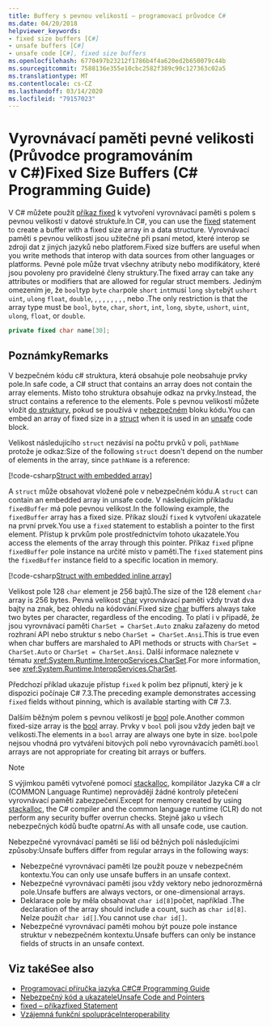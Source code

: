 ```yaml
---
title: Buffery s pevnou velikostí – programovací průvodce C#
ms.date: 04/20/2018
helpviewer_keywords:
- fixed size buffers [C#]
- unsafe buffers [C#]
- unsafe code [C#], fixed size buffers
ms.openlocfilehash: 6770497b23212f1786b4f4a620ed2b650079c44b
ms.sourcegitcommit: 7588136e355e10cbc2582f389c90c127363c02a5
ms.translationtype: MT
ms.contentlocale: cs-CZ
ms.lasthandoff: 03/14/2020
ms.locfileid: "79157023"
---
```

# <a name="fixed-size-buffers-c-programming-guide"></a><span data-ttu-id="10d66-102">Vyrovnávací paměti pevné velikosti (Průvodce programováním v C#)</span><span class="sxs-lookup"><span data-stu-id="10d66-102">Fixed Size Buffers (C# Programming Guide)</span></span>

<span data-ttu-id="10d66-103">V C# můžete použít [příkaz fixed](../../language-reference/keywords/fixed-statement.md) k vytvoření vyrovnávací paměti s polem s pevnou velikostí v datové struktuře.</span><span class="sxs-lookup"><span data-stu-id="10d66-103">In C#, you can use the [fixed](../../language-reference/keywords/fixed-statement.md) statement to create a buffer with a fixed size array in a data structure.</span></span> <span data-ttu-id="10d66-104">Vyrovnávací paměti s pevnou velikostí jsou užitečné při psaní metod, které interop se zdroji dat z jiných jazyků nebo platforem.</span><span class="sxs-lookup"><span data-stu-id="10d66-104">Fixed size buffers are useful when you write methods that interop with data sources from other languages or platforms.</span></span> <span data-ttu-id="10d66-105">Pevné pole může trvat všechny atributy nebo modifikátory, které jsou povoleny pro pravidelné členy struktury.</span><span class="sxs-lookup"><span data-stu-id="10d66-105">The fixed array can take any attributes or modifiers that are allowed for regular struct members.</span></span> <span data-ttu-id="10d66-106">Jediným omezením je, že `bool`typ `byte` `char`pole `short` `int`musí `long` `sbyte`být `ushort` `uint`, `ulong` `float`, `double`, , , , , , , , , nebo .</span><span class="sxs-lookup"><span data-stu-id="10d66-106">The only restriction is that the array type must be `bool`, `byte`, `char`, `short`, `int`, `long`, `sbyte`, `ushort`, `uint`, `ulong`, `float`, or `double`.</span></span>

```csharp
private fixed char name[30];
```

## <a name="remarks"></a><span data-ttu-id="10d66-107">Poznámky</span><span class="sxs-lookup"><span data-stu-id="10d66-107">Remarks</span></span>

<span data-ttu-id="10d66-108">V bezpečném kódu c# struktura, která obsahuje pole neobsahuje prvky pole.</span><span class="sxs-lookup"><span data-stu-id="10d66-108">In safe code, a C# struct that contains an array does not contain the array elements.</span></span> <span data-ttu-id="10d66-109">Místo toho struktura obsahuje odkaz na prvky.</span><span class="sxs-lookup"><span data-stu-id="10d66-109">Instead, the struct contains a reference to the elements.</span></span> <span data-ttu-id="10d66-110">Pole s pevnou velikostí můžete vložit [do struktury,](../../language-reference/builtin-types/struct.md) pokud se používá v [nebezpečném](../../language-reference/keywords/unsafe.md) bloku kódu.</span><span class="sxs-lookup"><span data-stu-id="10d66-110">You can embed an array of fixed size in a [struct](../../language-reference/builtin-types/struct.md) when it is used in an [unsafe](../../language-reference/keywords/unsafe.md) code block.</span></span>

<span data-ttu-id="10d66-111">Velikost následujícího `struct` nezávisí na počtu prvků v poli, `pathName` protože je odkaz:</span><span class="sxs-lookup"><span data-stu-id="10d66-111">Size of the following `struct` doesn't depend on the number of elements in the array, since `pathName` is a reference:</span></span>

[!code-csharp[Struct with embedded array](../../../../samples/snippets/csharp/keywords/FixedKeywordExamples.cs#6)]

<span data-ttu-id="10d66-112">A `struct` může obsahovat vložené pole v nebezpečném kódu.</span><span class="sxs-lookup"><span data-stu-id="10d66-112">A `struct` can contain an embedded array in unsafe code.</span></span> <span data-ttu-id="10d66-113">V následujícím příkladu `fixedBuffer` má pole pevnou velikost.</span><span class="sxs-lookup"><span data-stu-id="10d66-113">In the following example, the `fixedBuffer` array has a fixed size.</span></span> <span data-ttu-id="10d66-114">Příkaz slouží `fixed` k vytvoření ukazatele na první prvek.</span><span class="sxs-lookup"><span data-stu-id="10d66-114">You use a `fixed` statement to establish a pointer to the first element.</span></span> <span data-ttu-id="10d66-115">Přístup k prvkům pole prostřednictvím tohoto ukazatele.</span><span class="sxs-lookup"><span data-stu-id="10d66-115">You access the elements of the array through this pointer.</span></span> <span data-ttu-id="10d66-116">Příkaz `fixed` připne `fixedBuffer` pole instance na určité místo v paměti.</span><span class="sxs-lookup"><span data-stu-id="10d66-116">The `fixed` statement pins the `fixedBuffer` instance field to a specific location in memory.</span></span>

[!code-csharp[Struct with embedded inline array](../../../../samples/snippets/csharp/keywords/FixedKeywordExamples.cs#7)]

<span data-ttu-id="10d66-117">Velikost pole 128 `char` element je 256 bajtů.</span><span class="sxs-lookup"><span data-stu-id="10d66-117">The size of the 128 element `char` array is 256 bytes.</span></span> <span data-ttu-id="10d66-118">Pevná velikost [char](../../language-reference/builtin-types/char.md) vyrovnávací paměti vždy trvat dva bajty na znak, bez ohledu na kódování.</span><span class="sxs-lookup"><span data-stu-id="10d66-118">Fixed size [char](../../language-reference/builtin-types/char.md) buffers always take two bytes per character, regardless of the encoding.</span></span> <span data-ttu-id="10d66-119">To platí i v případě, že jsou vyrovnávací paměti `CharSet = CharSet.Auto` znaku zařazeny do metod rozhraní API nebo struktur s nebo `CharSet = CharSet.Ansi`.</span><span class="sxs-lookup"><span data-stu-id="10d66-119">This is true even when char buffers are marshaled to API methods or structs with `CharSet = CharSet.Auto` or `CharSet = CharSet.Ansi`.</span></span> <span data-ttu-id="10d66-120">Další informace naleznete v tématu <xref:System.Runtime.InteropServices.CharSet>.</span><span class="sxs-lookup"><span data-stu-id="10d66-120">For more information, see <xref:System.Runtime.InteropServices.CharSet>.</span></span>

<span data-ttu-id="10d66-121">Předchozí příklad ukazuje přístup `fixed` k polím bez připnutí, který je k dispozici počínaje C# 7.3.</span><span class="sxs-lookup"><span data-stu-id="10d66-121">The  preceding example demonstrates accessing `fixed` fields without pinning, which is available starting with C# 7.3.</span></span>

<span data-ttu-id="10d66-122">Dalším běžným polem s pevnou velikostí je [bool](../../language-reference/builtin-types/bool.md) pole.</span><span class="sxs-lookup"><span data-stu-id="10d66-122">Another common fixed-size array is the [bool](../../language-reference/builtin-types/bool.md) array.</span></span> <span data-ttu-id="10d66-123">Prvky v `bool` poli jsou vždy jeden bajt ve velikosti.</span><span class="sxs-lookup"><span data-stu-id="10d66-123">The elements in a `bool` array are always one byte in size.</span></span> <span data-ttu-id="10d66-124">`bool`pole nejsou vhodná pro vytváření bitových polí nebo vyrovnávacích pamětí.</span><span class="sxs-lookup"><span data-stu-id="10d66-124">`bool` arrays are not appropriate for creating bit arrays or buffers.</span></span>

> [!NOTE]
> <span data-ttu-id="10d66-125">S výjimkou paměti vytvořené pomocí [stackalloc](../../language-reference/operators/stackalloc.md), kompilátor Jazyka C# a clr (COMMON Language Runtime) neprovádějí žádné kontroly přetečení vyrovnávací paměti zabezpečení.</span><span class="sxs-lookup"><span data-stu-id="10d66-125">Except for memory created by using [stackalloc](../../language-reference/operators/stackalloc.md), the C# compiler and the common language runtime (CLR) do not perform any security buffer overrun checks.</span></span> <span data-ttu-id="10d66-126">Stejně jako u všech nebezpečných kódů buďte opatrní.</span><span class="sxs-lookup"><span data-stu-id="10d66-126">As with all unsafe code, use caution.</span></span>

<span data-ttu-id="10d66-127">Nebezpečné vyrovnávací paměti se liší od běžných polí následujícími způsoby:</span><span class="sxs-lookup"><span data-stu-id="10d66-127">Unsafe buffers differ from regular arrays in the following ways:</span></span>

- <span data-ttu-id="10d66-128">Nebezpečné vyrovnávací paměti lze použít pouze v nebezpečném kontextu.</span><span class="sxs-lookup"><span data-stu-id="10d66-128">You can only use unsafe buffers in an unsafe context.</span></span>
- <span data-ttu-id="10d66-129">Nebezpečné vyrovnávací paměti jsou vždy vektory nebo jednorozměrná pole.</span><span class="sxs-lookup"><span data-stu-id="10d66-129">Unsafe buffers are always vectors, or one-dimensional arrays.</span></span>
- <span data-ttu-id="10d66-130">Deklarace pole by měla obsahovat `char id[8]`počet, například .</span><span class="sxs-lookup"><span data-stu-id="10d66-130">The declaration of the array should include a count, such as `char id[8]`.</span></span> <span data-ttu-id="10d66-131">Nelze použít `char id[]`.</span><span class="sxs-lookup"><span data-stu-id="10d66-131">You cannot use `char id[]`.</span></span>
- <span data-ttu-id="10d66-132">Nebezpečné vyrovnávací paměti mohou být pouze pole instance struktur v nebezpečném kontextu.</span><span class="sxs-lookup"><span data-stu-id="10d66-132">Unsafe buffers can only be instance fields of structs in an unsafe context.</span></span>

## <a name="see-also"></a><span data-ttu-id="10d66-133">Viz také</span><span class="sxs-lookup"><span data-stu-id="10d66-133">See also</span></span>

- [<span data-ttu-id="10d66-134">Programovací příručka jazyka C#</span><span class="sxs-lookup"><span data-stu-id="10d66-134">C# Programming Guide</span></span>](../index.md)
- [<span data-ttu-id="10d66-135">Nebezpečný kód a ukazatele</span><span class="sxs-lookup"><span data-stu-id="10d66-135">Unsafe Code and Pointers</span></span>](index.md)
- [<span data-ttu-id="10d66-136">fixed – příkaz</span><span class="sxs-lookup"><span data-stu-id="10d66-136">fixed Statement</span></span>](../../language-reference/keywords/fixed-statement.md)
- [<span data-ttu-id="10d66-137">Vzájemná funkční spolupráce</span><span class="sxs-lookup"><span data-stu-id="10d66-137">Interoperability</span></span>](../interop/index.md)
